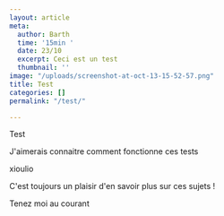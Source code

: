 ```yaml
---
layout: article
meta:
  author: Barth
  time: '15min '
  date: 23/10
  excerpt: Ceci est un test
  thumbnail: ''
image: "/uploads/screenshot-at-oct-13-15-52-57.png"
title: Test
categories: []
permalink: "/test/"

---
```

Test

J'aimerais connaitre comment fonctionne ces tests

xioulio

C'est toujours un plaisir d'en savoir plus sur ces sujets !

Tenez moi au courant 
